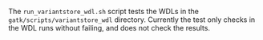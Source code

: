 The `run_variantstore_wdl.sh` script tests the WDLs in the `gatk/scripts/variantstore_wdl` directory. Currently the test
only checks in the WDL runs without failing, and does not check the results.
